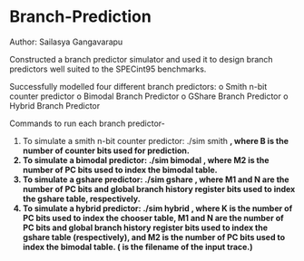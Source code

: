 # Branch-Prediction

Author: Sailasya Gangavarapu

Constructed a branch predictor simulator and used it to design branch predictors well suited to the SPECint95 benchmarks.

  
Successfully modelled four different branch predictors:
  o Smith n-bit counter predictor
  o Bimodal Branch Predictor
  o GShare Branch Predictor
  o Hybrid Branch Predictor
  
Commands to run each branch predictor-

  1. To simulate a smith n-bit counter predictor: ./sim smith <B> <tracefile>, where B is the number of counter bits used for prediction.
  2. To simulate a bimodal predictor: ./sim bimodal <M2> <tracefile>, where M2 is the number of PC bits used to index the bimodal table.
  3. To simulate a gshare predictor: ./sim gshare <M1> <N> <tracefile>, where M1 and N are the number of PC bits and global branch history register bits used to 
     index the gshare table, respectively.
  4. To simulate a hybrid predictor: ./sim hybrid <K> <M1> <N> <M2> <tracefile>, where K is the number of PC bits used to index the chooser table, M1 
     and N are the number of PC bits and global branch history register bits used to index the gshare table (respectively), and M2 is the number of PC bits used to index      the bimodal table.
  (<tracefile> is the filename of the input trace.)
